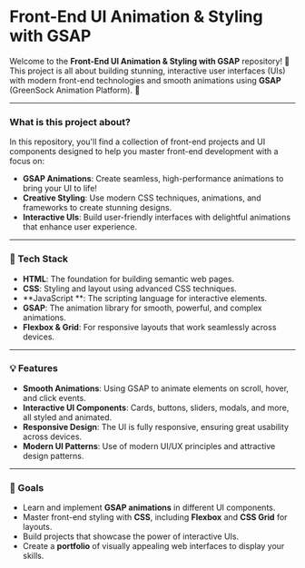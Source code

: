 # Front-End UI Animation & Styling with GSAP

Welcome to the **Front-End UI Animation & Styling with GSAP** repository! 🎉  
This project is all about building stunning, interactive user interfaces (UIs) with modern front-end technologies and smooth animations using **GSAP** (GreenSock Animation Platform). 🚀

---

### What is this project about?

In this repository, you'll find a collection of front-end projects and UI components designed to help you master front-end development with a focus on:

- **GSAP Animations**: Create seamless, high-performance animations to bring your UI to life!
- **Creative Styling**: Use modern CSS techniques, animations, and frameworks to create stunning designs.
- **Interactive UIs**: Build user-friendly interfaces with delightful animations that enhance user experience.

---

### 🚀 Tech Stack

- **HTML**: The foundation for building semantic web pages.
- **CSS**: Styling and layout using advanced CSS techniques.
- **JavaScript **: The scripting language for interactive elements.
- **GSAP**: The animation library for smooth, powerful, and complex animations.
- **Flexbox & Grid**: For responsive layouts that work seamlessly across devices.

---

### 💡 Features

- **Smooth Animations**: Using GSAP to animate elements on scroll, hover, and click events.
- **Interactive UI Components**: Cards, buttons, sliders, modals, and more, all styled and animated.
- **Responsive Design**: The UI is fully responsive, ensuring great usability across devices.
- **Modern UI Patterns**: Use of modern UI/UX principles and attractive design patterns.

---

### 🎯 Goals

- Learn and implement **GSAP animations** in different UI components.
- Master front-end styling with **CSS**, including **Flexbox** and **CSS Grid** for layouts.
- Build projects that showcase the power of interactive UIs.
- Create a **portfolio** of visually appealing web interfaces to display your skills.

